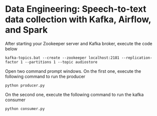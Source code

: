 # Data Engineering: Speech-to-text data collection with Kafka, Airflow, and Spark

After starting your Zookeeper server and Kafka broker, execute the code below

```
kafka-topics.bat --create --zookeeper localhost:2181 --replication-factor 1 --partitions 1 --topic audiostore
```
Open two command prompt windows. On the first one, execute the following command to run the producer

```
python producer.py
```
On the second one, execute the following command to run the kafka consumer

```
python consumer.py
```